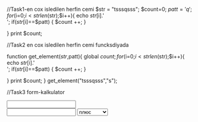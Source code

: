 //Task1-en cox isledilen herfin cemi
$str = "tsssqsss";
$count=0;
$patt = 'q';
for($i=0;$i<strlen($str);$i++){
    echo $str[$i].'<br>';
    if($str[$i]==$patt) {
        $count ++;
    }

} 
print  $count;

//Task2 en cox isledilen herfin cemi funcksdiyada

 function get_element($str,$patt){
global $count;
 for($i=0;$i<strlen($str);$i++){
    echo $str[$i].'<br>';
    if($str[$i]==$patt) {
        $count ++;
     }

  } 
print $count;
 }
get_element("tsssqsss","s");

//Task3 form-kalkulator

 <form method="post">
            <input type="text" name="numb1">
            <br>
            <input type="text" name="numb2">
            <select name="operator" id="">
               <option>плюс</option>
               <option>минус</option>
               <option>умножить</option>
               <option>делить</option>
               
            </select>
            <button type="submit" name="submit" value="submit">Calculate</button>
 </form>
<?php

 if (isset($_POST['submit']) ) {
     $result1 = $_POST['numb1'];
     $result2 =$_POST['numb2'];
     $operator = $_POST['operator'];

     switch ($operator) {
       
         case 'плюс':
             echo $result1 + $result2;
             break;
         case 'минус':
             echo $result1 - $result2;
             break;
         case 'умножить':
             echo $result1 * $result2;
             break;
             case 'делить': 
            if($result2 !=0){
            echo $result1/$result2;
            }else{
                echo "На нульделить нельзя";
            }
            break;
     

           
     }

   
}
?>
//Task4 sait herflerin cemi
<?php
$someString = "Lorem Ipsum is simply dummy text of the printing andfgbdddfdewoosiiiooee";
$total = 0;
$vowels = Array('a','e','i','o','u');

for ($i=0;$i<strlen($someString);$i++)
{
    for ($j = 0;$j<5;$j++)
        if ($someString[$i] == $vowels[$j])
        {
            $total++;
            break;
        }
}
echo $total;

?>
//Task 5 Ulduzlarin ardicillagnan gelmesi *-**-***
<?php
for($x=1;$x<=5;$x++)
{
   for ($y=1;$y<=$x;$y++)
    {
	 echo "*";
	    if($y< $x)
		 {
		   echo " ";
		 }
     }
 echo "<br>";
}

?>
//Task 6//To make it 1-12-123-1234

for($i=1;$i<=5;$i++)
  {

     for($j=1;$j<=$i;$j++)
        {
          echo $j;
        }
      echo "<br />";
  }
  
  //Task7 *-**-***
  for($i=1;$i<=5;$i++)
  {

     for($j=1;$j<=$i;$j++)
        {
          echo '*';
        }
      echo "<br />";
  }
//Task8 en cox isledilen herflerin miqdari

if(!isset($letters[$bukva])) {
	
			$letters[$bukva] = 0;
		}
		$letters[$bukva]++;// = $letters[$bukva]+1;


   }


foreach ($letters as $key => $value) {
	
	print $key." ".$value." raz <br>";
}
//9Task en cox isledilen Herfin miqdari ve herflerin sayi
<?php
$str = "tsssqsss";
$count=0;
$patt = 'q';
for($i=0;$i<strlen($str);$i++){
    echo $str[$i].'<br>';
    if($str[$i]==$patt) {
        $count ++;
    }

} 
print  $count;

?>
<?php
$arr = [25,3,1,44,54,13,5,22,9122,22];
$Amax = 0;
$Amin = $arr[0];

foreach($arr as $key => $value) {
    
    if($value >= $Amax ) {
		$Amax = $value; 
		
	}
	
	if($value <= $Amin ) {		
		$Amin = $value; 
	}
	

}
echo "boyuk reqem: $Amax <br>";
echo "kicik reqem: $Amin";



